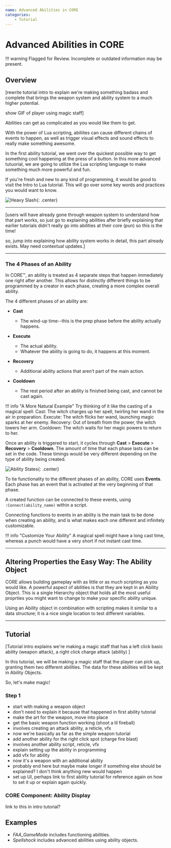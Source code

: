 ```yaml
---
name: Advanced Abilities in CORE
categories:
    - Tutorial
---
```


# Advanced Abilities in CORE

!!! warning
    Flagged for Review.
    Incomplete or outdated information may be present.

## Overview

[rewrite tutorial intro to explain we're making something badass and complete that brings the weapon system and ability system to a much higher potential.

show GIF of player using magic staff]

Abilities can get as complicated as you would like them to get.

With the power of Lua scripting, abiliites can cause different chains of events to happen, as well as trigger visual effects and sound effects to really make something awesome.

In the first ability tutorial, we went over the quickest possible way to get something cool happening at the press of a button. In this more advanced tutuorial, we are going to utilize the Lua scripting language to make something much more powerful and fun.

If you're fresh and new to any kind of programming, it would be good to visit the Intro to Lua tutorial. This will go over some key words and practices you would want to know.

![Heavy Slash](../../img/EditorManual/Abilities/ComplexAbilities/Heavy_Slash.gif){: .center}

---

[users will have already gone through weapon system to understand how that part works, so just go to explaining abilities after briefly explaining that earlier tutorials didn't really go into abilities at their core (pun) so this is the time!

so, jump into explaining how ability system works in detail, this part already exists. May need contextual updates.]

---

### The 4 Phases of an Ability

In CORE™, an ability is treated as 4 separate steps that happen immediately one right after another. This allows for distinctly different things to be programmed by a creator in each phase, creating a more complex overall ability.

The 4 different phases of an ability are:

- **Cast**
    - The wind-up time--this is the prep phase before the ability actually happens.

- **Execute**
    - The actual ability.
    - Whatever the ability is going to do, it happens at this moment.

- **Recovery**
    - Additional ability actions that aren’t part of the main action.

- **Cooldown**
    - The rest period after an ability is finished being cast, and cannot be cast again.

!!! info "A More Natural Example"
    Try thinking of it like the casting of a magical spell:
    Cast: The witch charges up her spell, twirling her wand in the air in preparation.
    Execute: The witch flicks her wand, launching magic sparks at her enemy.
    Recovery: Out of breath from the power, the witch lowers her arm.
    Cooldown: The witch waits for her magic powers to return to her.

Once an ability is triggered to start, it cycles through **Cast** > **Execute** > **Recovery** > **Cooldown**. The amount of time that each phase lasts can be set in the code. These timings would be very different depending on the type of ability being created.

![Ability States](../../img/EditorManual/Abilities/Ability_States.png "image_tooltip"){: .center}

To tie functionality to the different phases of an ability, CORE uses **Events**. Each phase has an event that is activated at the very beginning of that phase.

A created function can be connected to these events, using `:Connect(ability_name)` within a script.

Connecting functions to events in an ability is the main task to be done when creating an ability, and is what makes each one different and infinitely customizable.

!!! info "Customize Your Ability"
    A magical spell might have a long cast time, whereas a punch would have a very short if not instant cast time.

---

## Altering Properties the Easy Way: The Ability Object

CORE allows building gameplay with as little or as much scripting as you would like. A powerful aspect of abilities is that they are kept in an Ability Object. This is a single Hierarchy object that holds all the most useful proprties you might want to change to make your specific ability unique.

Using an Ability object in combination with scripting makes it similar to a data structure; it is a nice single location to test different variables.

---

## Tutorial

[Tutorial intro explains we're making a magic staff that has a left click basic ability (weapon attack), a right click charge attack (ability) ]

In this tutorial, we will be making a magic staff that the player can pick up, granting them two different abilities. The data for these abilities will be kept in Ability Objects.

So, let's make magic!

### Step 1

- start with making a weapon object
- don't need to explain it because that happened in first ability tutorial
- make the art for the weapon, move into place
- get the basic weapon function working (shoot a lil fireball)
- involves creating an attack ability, a reticle, vfx
- now we're basically as far as the simple weapon tutorial
- add another ability for the right click spot (charge fire blast)
- involves another ability script, reticle, vfx
- explain setting up the ability in programming
- add vfx for ability
- now it's a weapon with an additional ability
- probably end here but maybe make longer if something else should be explained? I don't think anything new would happen
- set up UI, perhaps link to first ability tutorial for reference again on how to set it up or explain again quickly.

### CORE Component: Ability Display

link to this in intro tutorial?

## Examples

- _FAA_GameMode_ includes functioning abilities.
- _Spellshock_ includes advanced abilities using ability objects.
